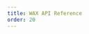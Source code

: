 ```yaml
---
title: WAX API Reference
order: 20
---
```


<ChildTableOfContents :max="2" title="More inside this section" />